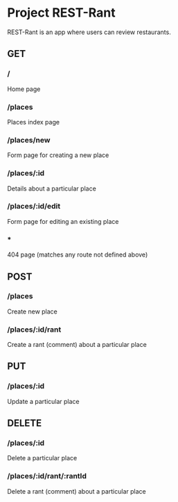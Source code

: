 # Project REST-Rant
REST-Rant is an app where users can review restaurants.

## GET
### / 
Home page

### /places 
Places index page

### /places/new 
Form page for creating a new place

### /places/:id 
Details about a particular place

### /places/:id/edit 
Form page for editing an existing place

### * 
404 page (matches any route not defined above)

## POST
### /places 
Create new place

### /places/:id/rant
Create a rant (comment) about a particular place

## PUT
### /places/:id 
Update a particular place

## DELETE
### /places/:id 
Delete a particular place

### /places/:id/rant/:rantId 
Delete a rant (comment) about a particular place